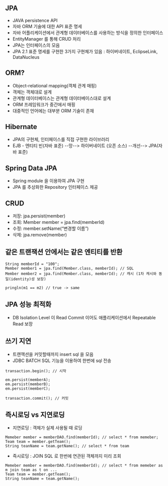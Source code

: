 ## JPA
- JAVA persistence API
- 자바 ORM 기술에 대한 API 표준 명세
- 자바 어플리케이션에서 관계형 데이터베이스를 사용하는 방식을 정의한 인터페이스
- EntityManager 를 통해 CRUD 처리
- JPA는 인터페이스의 모음 
- JPA 2.1 표준 명세를 구현한 3가지 구현체가 있음 : 하이버네이트, EclipseLink, DataNucleus


## ORM?
- Object-relational mapping(객체 관계 매핑)
- 객체는 객체대로 설계
- 관계형 데이터베이스는 관계형 데이터베이스대로 설계
- ORM 프레임워크가 중간에서 매핑
- 대중적인 언어에는 대부분 ORM 기술이 존재


## Hibernate
- JPA의 구현체, 인터페이스를 직접 구현한 라이브러리
- EJB - 엔티티 빈(자바 표준) --망--> 하이버네이트 (오픈 소스) --개선--> JPA(자바 표준)

## Spring Data JPA
- Spring module 을 이용하여 JPA 구현 
- JPA 를 추상화한 Repository 인터페이스 제공 


## CRUD
- 저장: jpa.persist(member)
- 조회: Member member = jpa.find(memberId)
- 수정: member.setName(“변경할 이름”)
- 삭제: jpa.remove(member)

## 같은 트랜잭션 안에서는 같은 엔티티를 반환
```
String memberId = "100";
Member member1 = jpa.find(Member.class, memberId); // SQL
Member member2 = jpa.find(Member.class, memberId); // 캐시 (1차 캐시와 동일(identity)성 보장)

pringln(m1 == m2) // true -> same
```

## JPA 성능 최적화
- DB Isolation Level 이 Read Commit 이어도 애플리케이션에서 Repeatable Read 보장

## 쓰기 지연
- 트랜잭션을 커밋할때까지 insert sql 을 모음
- JDBC BATCH SQL 기능을 이용하여 한번에 sql 전송
```
transaction.begin(); // 시작

em.persist(memberA);
em.persist(memberB);
em.persist(memberC);

transaction.commit(); // 커밋
```

## 즉시로딩 vs 지연로딩
- 지연로딩 : 객체가 실제 사용될 때 로딩 
```
Memeber member = memberDAO.find(memberId); // select * from memeber;
Team team = member.getTeam();
String teanName = team.getName(); // select * from team
```
- 즉시로딩 : JOIN SQL 로 한번에 연관된 객체까지 미리 조회
```
Memeber member = memberDAO.find(memberId); // select * from memeber as m join team as t on ...
Team team = member.getTeam();
String teanName = team.getName(); 
```

